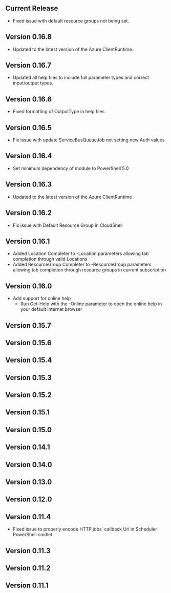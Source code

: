 <!--
    Please leave this section at the top of the change log.

    Changes for the current release should go under the section titled "Current Release", and should adhere to the following format:

    ## Current Release
    * Overview of change #1
        - Additional information about change #1
    * Overview of change #2
        - Additional information about change #2
        - Additional information about change #2
    * Overview of change #3
    * Overview of change #4
        - Additional information about change #4

    ## YYYY.MM.DD - Version X.Y.Z (Previous Release)
    * Overview of change #1
        - Additional information about change #1
-->
## Current Release
* Fixed issue with default resource groups not being set.

## Version 0.16.8
* Updated to the latest version of the Azure ClientRuntime.

## Version 0.16.7
* Updated all help files to include full parameter types and correct input/output types.

## Version 0.16.6
* Fixed formatting of OutputType in help files

## Version 0.16.5
* Fix issue with update ServiceBusQueueJob not setting new Auth values

## Version 0.16.4
* Set minimum dependency of module to PowerShell 5.0

## Version 0.16.3
* Updated to the latest version of the Azure ClientRuntime

## Version 0.16.2
* Fix issue with Default Resource Group in CloudShell

## Version 0.16.1
* Added Location Completer to -Location parameters allowing tab completion through valid Locations
* Added ResourceGroup Completer to -ResourceGroup parameters allowing tab completion through resource groups in current subscription

## Version 0.16.0
* Add support for online help
    - Run Get-Help with the -Online parameter to open the online help in your default Internet browser

## Version 0.15.7

## Version 0.15.6

## Version 0.15.4

## Version 0.15.3

## Version 0.15.2

## Version 0.15.1

## Version 0.15.0

## Version 0.14.1

## Version 0.14.0

## Version 0.13.0

## Version 0.12.0

## Version 0.11.4
* Fixed issue to properly encode HTTP jobs' callback Uri in Scheduler PowerShell cmdlet

## Version 0.11.3

## Version 0.11.2

## Version 0.11.1

